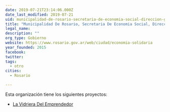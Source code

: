 ```yaml
---
date: 2019-07-21T23:14:06.000Z
date_last_modified: 2019-07-21
uid: municipalidad-de-rosario-secretaria-de-economia-social-direccion-general-de-desarrollo-de-la-economia-social
title: "Municipalidad De Rosario, Secretaria De Economia Social, Dirección General De Desarrollo De La Economía Social"
legal_name: 
description: ""
org_type: Gobierno
website: https://www.rosario.gov.ar/web/ciudad/economia-solidaria
year_founded: 2015
facebook: 
twitter: 
tags:
  - otro
cities: 
  - Rosario

---
```


Esta organización tiene los siguientes proyectos:

- [La Vidriera Del Emprendedor](/i/la-vidriera-del-emprendedor.html)
